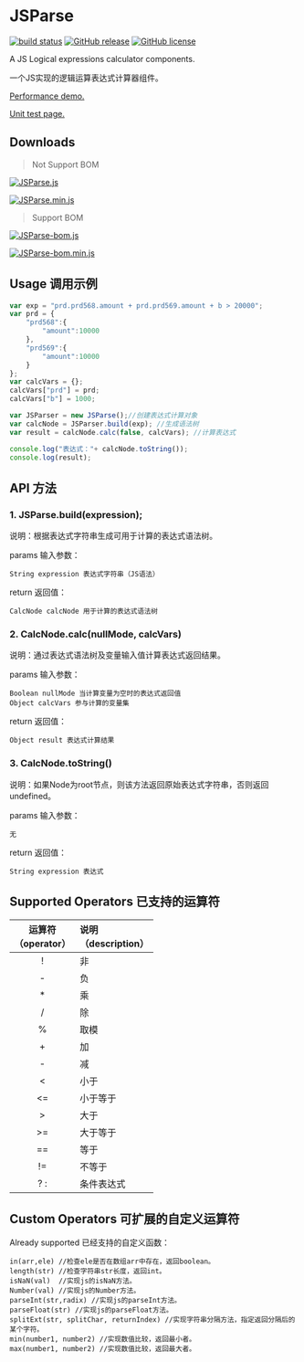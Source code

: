 # JSParse

[![build status][travis-image]][travis-url] [![GitHub release][release-image]][release-url] [![GitHub license][license-image]][license-url]

A JS Logical expressions calculator components.

一个JS实现的逻辑运算表达式计算器组件。

[Performance demo.](http://peiyucn.github.io/JSParse/src/bom/JSParse-bom.html)

[Unit test page.](http://peiyucn.github.io/JSParse/test/test.html)

## Downloads

> Not Support BOM

[![JSParse.js][download-image]][download-url]

[![JSParse.min.js][download-min-image]][download-min-url]

> Support BOM

[![JSParse-bom.js][download-bom-image]][download-bom-url]

[![JSParse-bom.min.js][download-bom-min-image]][download-bom-min-url]

## Usage 调用示例

```javascript
var exp = "prd.prd568.amount + prd.prd569.amount + b > 20000";
var prd = {
    "prd568":{
        "amount":10000
    },
    "prd569":{
        "amount":10000
    }
};
var calcVars = {};
calcVars["prd"] = prd;
calcVars["b"] = 1000;

var JSParser = new JSParse();//创建表达式计算对象
var calcNode = JSParser.build(exp); //生成语法树
var result = calcNode.calc(false, calcVars); //计算表达式

console.log("表达式："+ calcNode.toString());
console.log(result);
```

## API 方法

### 1. JSParse.build(expression);
  说明：根据表达式字符串生成可用于计算的表达式语法树。
  
  params 输入参数：
  
    String expression 表达式字符串（JS语法）

  return 返回值：
  
    CalcNode calcNode 用于计算的表达式语法树

### 2. CalcNode.calc(nullMode, calcVars)

  说明：通过表达式语法树及变量输入值计算表达式返回结果。
  
  params 输入参数：
  
    Boolean nullMode 当计算变量为空时的表达式返回值
    Object calcVars 参与计算的变量集

  return 返回值：
  
    Object result 表达式计算结果

### 3. CalcNode.toString()

  说明：如果Node为root节点，则该方法返回原始表达式字符串，否则返回undefined。
  
  params 输入参数：
  
    无

  return 返回值：
  
    String expression 表达式

## Supported Operators 已支持的运算符

|运算符<br>（operator）|说明<br>（description）|
|:---------------:|:---------------|
|  !              | 非 |
|  -              | 负 |
|  *              | 乘 |
|  /              | 除 |
|  %              | 取模 |
|  +              | 加 |
|  -              | 减 |
|  <              | 小于 |
|  <=             | 小于等于 |
|  >              | 大于 |
|  >=             | 大于等于 |
|  ==             | 等于 |
|  !=             | 不等于 |
|  ? :            | 条件表达式 |


## Custom Operators 可扩展的自定义运算符

Already supported 已经支持的自定义函数：

    in(arr,ele) //检查ele是否在数组arr中存在，返回boolean。
    length(str) //检查字符串str长度，返回int。
    isNaN(val)  //实现js的isNaN方法。
    Number(val) //实现js的Number方法。
    parseInt(str,radix) //实现js的parseInt方法。
    parseFloat(str) //实现js的parseFloat方法。
    splitExt(str, splitChar, returnIndex) //实现字符串分隔方法，指定返回分隔后的某个字符。
    min(number1, number2) //实现数值比较，返回最小者。
    max(number1, number2) //实现数值比较，返回最大者。


[travis-image]: https://travis-ci.org/peiyucn/JSParse.svg?branch=master
[travis-url]: https://travis-ci.org/peiyucn/JSParse
[release-image]: https://img.shields.io/github/release/peiyucn/JSParse.svg
[release-url]: https://github.com/peiyucn/JSParse/releases/
[license-image]: https://img.shields.io/badge/license-MIT-blue.svg
[license-url]: https://raw.githubusercontent.com/peiyucn/JSParse/master/LICENSE
[download-image]: https://img.shields.io/badge/Code-JSParse.js-brightgreen.svg
[download-url]: https://peiyucn.github.io/JSParse/src/nobom/JSParse.js
[download-min-image]: https://img.shields.io/badge/Code-JSParse.min.js-brightgreen.svg
[download-min-url]: https://peiyucn.github.io/JSParse/src/nobom/JSParse.min.js
[download-bom-image]: https://img.shields.io/badge/Code-JSParse--bom.js-brightgreen.svg
[download-bom-url]: https://peiyucn.github.io/JSParse/src/bom/JSParse-bom.js
[download-bom-min-image]: https://img.shields.io/badge/Code-JSParse--bom.min.js-brightgreen.svg
[download-bom-min-url]: https://peiyucn.github.io/JSParse/src/bom/JSParse-bom.min.js